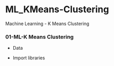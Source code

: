 # ML_KMeans-Clustering
Machine Learning - K Means Clustering

### 01-ML-K Means Clustering
- Data
  
- Import libraries
